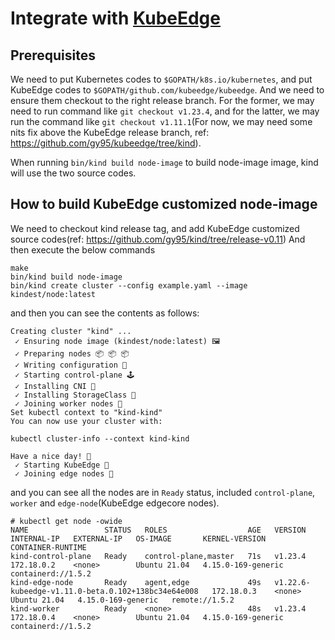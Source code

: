 # Integrate with [KubeEdge](https://github.com/kubeedge/kubeedge)

## Prerequisites
We need to put Kubernetes codes to `$GOPATH/k8s.io/kubernetes`, and put KubeEdge codes to `$GOPATH/github.com/kubeedge/kubeedge`.
And we need to ensure them checkout to the right release branch. For the former, we may need to run command like `git checkout v1.23.4`,
and for the latter, we may run the command like `git checkout v1.11.1`(For now, we may need some nits fix above the KubeEdge
release branch, ref: https://github.com/gy95/kubeedge/tree/kind).

When running `bin/kind build node-image` to build node-image image, kind will use the two source codes.

## How to build KubeEdge customized node-image
We need to checkout kind release tag, and add KubeEdge customized source codes(ref: https://github.com/gy95/kind/tree/release-v0.11)
And then execute the below commands
```shell
make
bin/kind build node-image
bin/kind create cluster --config example.yaml --image kindest/node:latest
```
and then you can see the contents as follows:
```shell
Creating cluster "kind" ...
 ✓ Ensuring node image (kindest/node:latest) 🖼
 ✓ Preparing nodes 📦 📦 📦  
 ✓ Writing configuration 📜 
 ✓ Starting control-plane 🕹️️️️️️️️️️️️️️️️️️️️️️️️️️️️️️️️️️️️️️️️️️️️️️️️️️️️️️️️️️️️️️️️️️️️️️️️️️️️️️️️️️️️️️️️️️️️️️️️️️️️️️️️️️️️️️️️️️️️️️️️️️️️️️️️️️️️️️️️️️️️️️️️️️️️️️️️️️️️️️️️️️️️️️️️️️️️️️️️️️️️️️️️️️️️️️️️️️️️️️️️️️️️️️️️️️️️️️️️️️️️️️️️️️️️️️️️️️️️️️️️️️️️️ 
 ✓ Installing CNI 🔌 
 ✓ Installing StorageClass 💾 
 ✓ Joining worker nodes 🚜 
Set kubectl context to "kind-kind"
You can now use your cluster with:

kubectl cluster-info --context kind-kind

Have a nice day! 👋
 ✓ Starting KubeEdge 📜 
 ✓ Joining edge nodes 🚜
```
and you can see all the nodes are in `Ready` status, included `control-plane`, `worker` and `edge-node`(KubeEdge edgecore nodes).
```shell
# kubectl get node -owide
NAME                 STATUS   ROLES                  AGE   VERSION                                              INTERNAL-IP   EXTERNAL-IP   OS-IMAGE       KERNEL-VERSION       CONTAINER-RUNTIME
kind-control-plane   Ready    control-plane,master   71s   v1.23.4                                              172.18.0.2    <none>        Ubuntu 21.04   4.15.0-169-generic   containerd://1.5.2
kind-edge-node       Ready    agent,edge             49s   v1.22.6-kubeedge-v1.11.0-beta.0.102+138bc34e64e008   172.18.0.3    <none>        Ubuntu 21.04   4.15.0-169-generic   remote://1.5.2
kind-worker          Ready    <none>                 48s   v1.23.4                                              172.18.0.4    <none>        Ubuntu 21.04   4.15.0-169-generic   containerd://1.5.2
```